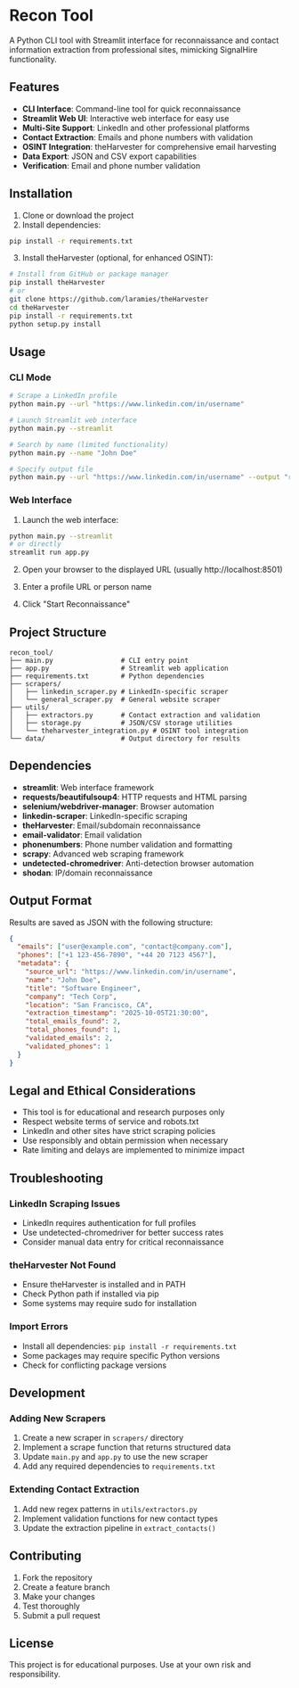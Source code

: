 # Recon Tool

A Python CLI tool with Streamlit interface for reconnaissance and contact information extraction from professional sites, mimicking SignalHire functionality.

## Features

- **CLI Interface**: Command-line tool for quick reconnaissance
- **Streamlit Web UI**: Interactive web interface for easy use
- **Multi-Site Support**: LinkedIn and other professional platforms
- **Contact Extraction**: Emails and phone numbers with validation
- **OSINT Integration**: theHarvester for comprehensive email harvesting
- **Data Export**: JSON and CSV export capabilities
- **Verification**: Email and phone number validation

## Installation

1. Clone or download the project
2. Install dependencies:
```bash
pip install -r requirements.txt
```

3. Install theHarvester (optional, for enhanced OSINT):
```bash
# Install from GitHub or package manager
pip install theHarvester
# or
git clone https://github.com/laramies/theHarvester
cd theHarvester
pip install -r requirements.txt
python setup.py install
```

## Usage

### CLI Mode

```bash
# Scrape a LinkedIn profile
python main.py --url "https://www.linkedin.com/in/username"

# Launch Streamlit web interface
python main.py --streamlit

# Search by name (limited functionality)
python main.py --name "John Doe"

# Specify output file
python main.py --url "https://www.linkedin.com/in/username" --output "results.json"
```

### Web Interface

1. Launch the web interface:
```bash
python main.py --streamlit
# or directly
streamlit run app.py
```

2. Open your browser to the displayed URL (usually http://localhost:8501)

3. Enter a profile URL or person name

4. Click "Start Reconnaissance"

## Project Structure

```
recon_tool/
├── main.py                 # CLI entry point
├── app.py                  # Streamlit web application
├── requirements.txt        # Python dependencies
├── scrapers/
│   ├── linkedin_scraper.py # LinkedIn-specific scraper
│   └── general_scraper.py  # General website scraper
├── utils/
│   ├── extractors.py       # Contact extraction and validation
│   ├── storage.py          # JSON/CSV storage utilities
│   └── theharvester_integration.py # OSINT tool integration
└── data/                   # Output directory for results
```

## Dependencies

- **streamlit**: Web interface framework
- **requests/beautifulsoup4**: HTTP requests and HTML parsing
- **selenium/webdriver-manager**: Browser automation
- **linkedin-scraper**: LinkedIn-specific scraping
- **theHarvester**: Email/subdomain reconnaissance
- **email-validator**: Email validation
- **phonenumbers**: Phone number validation and formatting
- **scrapy**: Advanced web scraping framework
- **undetected-chromedriver**: Anti-detection browser automation
- **shodan**: IP/domain reconnaissance

## Output Format

Results are saved as JSON with the following structure:

```json
{
  "emails": ["user@example.com", "contact@company.com"],
  "phones": ["+1 123-456-7890", "+44 20 7123 4567"],
  "metadata": {
    "source_url": "https://www.linkedin.com/in/username",
    "name": "John Doe",
    "title": "Software Engineer",
    "company": "Tech Corp",
    "location": "San Francisco, CA",
    "extraction_timestamp": "2025-10-05T21:30:00",
    "total_emails_found": 2,
    "total_phones_found": 1,
    "validated_emails": 2,
    "validated_phones": 1
  }
}
```

## Legal and Ethical Considerations

- This tool is for educational and research purposes only
- Respect website terms of service and robots.txt
- LinkedIn and other sites have strict scraping policies
- Use responsibly and obtain permission when necessary
- Rate limiting and delays are implemented to minimize impact

## Troubleshooting

### LinkedIn Scraping Issues
- LinkedIn requires authentication for full profiles
- Use undetected-chromedriver for better success rates
- Consider manual data entry for critical reconnaissance

### theHarvester Not Found
- Ensure theHarvester is installed and in PATH
- Check Python path if installed via pip
- Some systems may require sudo for installation

### Import Errors
- Install all dependencies: `pip install -r requirements.txt`
- Some packages may require specific Python versions
- Check for conflicting package versions

## Development

### Adding New Scrapers

1. Create a new scraper in `scrapers/` directory
2. Implement a scrape function that returns structured data
3. Update `main.py` and `app.py` to use the new scraper
4. Add any required dependencies to `requirements.txt`

### Extending Contact Extraction

1. Add new regex patterns in `utils/extractors.py`
2. Implement validation functions for new contact types
3. Update the extraction pipeline in `extract_contacts()`

## Contributing

1. Fork the repository
2. Create a feature branch
3. Make your changes
4. Test thoroughly
5. Submit a pull request

## License

This project is for educational purposes. Use at your own risk and responsibility.
